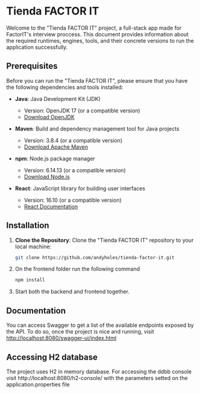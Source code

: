 # Tienda FACTOR IT

Welcome to the "Tienda FACTOR IT" project, a full-stack app made for FactorIT's interview proccess.
This document provides information about the required runtimes, engines, tools, and their concrete versions to run the application successfully.

## Prerequisites

Before you can run the "Tienda FACTOR IT", please ensure that you have the following dependencies and tools installed:

- **Java**: Java Development Kit (JDK)
    - Version: OpenJDK 17 (or a compatible version)
    - [Download OpenJDK](https://openjdk.java.net/)

- **Maven**: Build and dependency management tool for Java projects
    - Version: 3.8.4 (or a compatible version)
    - [Download Apache Maven](https://maven.apache.org/)

- **npm**: Node.js package manager
    - Version: 6.14.13 (or a compatible version)
    - [Download Node.js](https://nodejs.org/)

- **React**: JavaScript library for building user interfaces
    - Version: 16.10 (or a compatible version)
    - [React Documentation](https://reactjs.org/)

## Installation

1. **Clone the Repository**: Clone the "Tienda FACTOR IT" repository to your local machine:

   ```bash
   git clone https://github.com/andyholes/tienda-factor-it.git

2. On the frontend folder run the following command
   ```bash
   npm install

3. Start both the backend and frontend together.
   
## Documentation

You can access Swagger to get a list of the available endpoints exposed by the API.
To do so, once the project is nice and running, visit [http://localhost:8080/swagger-ui/index.html](http://localhost:8080/swagger-ui/index.html)

## Accessing H2 database

The project uses H2 in memory database. For accessing the ddbb console visit http://localhost:8080/h2-console/ with the parameters setted on the application.properties file
